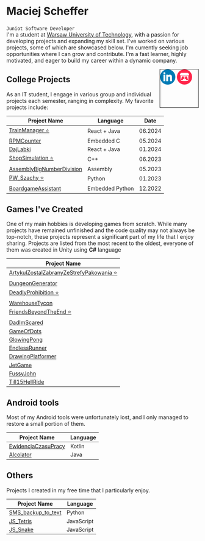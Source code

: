 # Maciej Scheffer
`Juniot Software Developer`  
I'm a student at [Warsaw University of Technology](https://eng.pw.edu.pl/), with a passion for developing projects and expanding my skill set. I've worked on various projects, some of which are showcased below. I'm currently seeking job opportunities where I can grow and contribute. I'm a fast learner, highly motivated, and eager to build my career within a dynamic company.
<div style="float: right; width: 100px; height: 100px; border: 1px solid;">
  <img src="images/linkedin.png" width="40px" alt="LinkedIn">
  <img src="images/itchio.png" width="40px" alt="Itch.io">
</div>

## College Projects
As an IT student, I engage in various group and individual projects each semester, ranging in complexity. My favorite projects include:

| Project Name                                                                 | Language        | Date    |
|------------------------------------------------------------------------------|------------------|---------|
| [TrainManager ⭐](https://github.com/DottoGIT/TrainManager)                   | React + Java     | 06.2024 |
| [RPMCounter](https://github.com/DottoGIT/RPMCounter)                         | Embedded C       | 05.2024 |
| [DajLabki](https://github.com/DottoGIT/DajLabki)                             | React + Java     | 01.2024 |
| [ShopSimulation ⭐](https://github.com/DottoGIT/ShopSimulation)               | C++              | 06.2023 |
| [AssemblyBigNumberDivision](https://github.com/DottoGIT/AssemblyBigNumberDivision) | Assembly         | 05.2023 |
| [PW_Szachy ⭐](https://github.com/DottoGIT/PW_szachy)                         | Python           | 01.2023 |
| [BoardgameAssistant](https://github.com/DottoGIT/BoardgameAssistant)         | Embedded Python  | 12.2022 |

## Games I've Created
One of my main hobbies is developing games from scratch. While many projects have remained unfinished and the code quality may not always be top-notch, these projects represent a significant part of my life that I enjoy sharing. Projects are listed from the most recent to the oldest, everyone of them was created in Unity using **C#** language

| Project Name                                                                                              |
|-----------------------------------------------------------------------------------------------------------|
| [ArtykulZostalZabranyZeStrefyPakowania ⭐](https://github.com/DottoGIT/ArtykulZostalZabranyZeStrefyPakowania) |
| [DungeonGenerator](https://github.com/DottoGIT/DungeonGenerator)                                        |
| [DeadlyProhibition ⭐](https://github.com/DottoGIT/DeadlyProhibition)                                    |
| [WarehouseTycon](https://github.com/DottoGIT/WarehouseTycon)                                            |
| [FriendsBeyondTheEnd ⭐](https://github.com/DottoGIT/FriendsBeyondTheEnd)                              |
| [DadImScared](https://github.com/DottoGIT/DadImScared)                                                  |
| [GameOfDots](https://github.com/DottoGIT/GameOfDots)                                                    |
| [GlowingPong](https://github.com/DottoGIT/GlowingPong)                                                  |
| [EndlessRunner](https://github.com/DottoGIT/EndlessRunner)                                              |
| [DrawingPlatformer](https://github.com/DottoGIT/DrawingPlatformer)                                      |
| [JetGame](https://github.com/DottoGIT/JetGame)                                                          |
| [FussyJohn](https://github.com/DottoGIT/FussyJohn)                                                      |
| [Till15HellRide](https://github.com/DottoGIT/Till15HellRide)                                            |

## Android tools
Most of my Android tools were unfortunately lost, and I only managed to restore a small portion of them.

| Project Name                                                                 | Language |
|------------------------------------------------------------------------------|------------------|
| [EwidencjaCzasuPracy](https://github.com/DottoGIT/EwidencjaCzasuPracy)                   | Kotlin     |
| [Alcolator](https://github.com/DottoGIT/Alcolator)                   | Java     |

## Others
Projects I created in my free time that I particularly enjoy.

| Project Name                                                                 | Language |
|------------------------------------------------------------------------------|------------------|
| [SMS_backup_to_text](https://github.com/DottoGIT/SMS_backup_to_text)                   | Python     |
| [JS_Tetris](https://github.com/DottoGIT/JS_Tetris)                   | JavaScript     |
| [JS_Snake](https://github.com/DottoGIT/JS_Snake)                   | JavaScript     |
